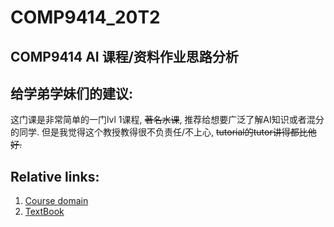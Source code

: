 # COMP9414_20T2
## COMP9414 AI 课程/资料作业思路分析


## 给学弟学妹们的建议:  
这门课是非常简单的一门lvl 1课程, <del>著名水课</del>, 推荐给想要广泛了解AI知识或者混分的同学. 但是我觉得这个教授教得很不负责任/不上心, <del>tutorial的tutor讲得都比他好.</del>

## Relative links:

1. [Course domain](https://www.cse.unsw.edu.au/~cs9414/)
1. [TextBook](https://artint.info/2e/online.html)















